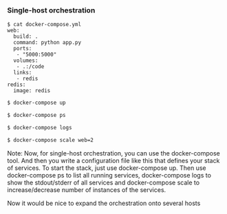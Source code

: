 
### Single-host orchestration

```
$ cat docker-compose.yml
web:
  build: .
  command: python app.py
  ports:
   - "5000:5000"
  volumes:
   - .:/code
  links:
   - redis
redis:
  image: redis
```
```bash
$ docker-compose up
```
```bash
$ docker-compose ps
```
```bash
$ docker-compose logs
```
```bash
$ docker-compose scale web=2
```

Note:
Now, for single-host orchestration, you can use the docker-compose tool. And then you
write a configuration file like this that defines your stack of
services. To start the stack, just use docker-compose up. Then use docker-compose ps to
list all running services, docker-compose logs to show the stdout/stderr of all services
and docker-compose scale to increase/decrease number of instances of the services.

Now it would be nice to expand the orchestration onto several hosts
